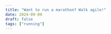 ```yaml
---
title: "Want to run a marathon? Walk agile!"
date: 2024-09-09
draft: false
tags: ["running"]
---
```



